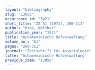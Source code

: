 ```yaml
---
layout: "bibliography"
slug: "13855"
occurrence_id: "3421"
short_title: "ZA 61 (1971), 260-311"
author: "Hinz, Walther"
publication_year: "1971"
title: "Achämenidische Hofverwaltung"
volume_no_: "61"
pages: "260-311"
journal: "Zeitschrift für Assyriologie"
title: "Achämenidische Hofverwaltung"
previous_item: "13858"
---
```

